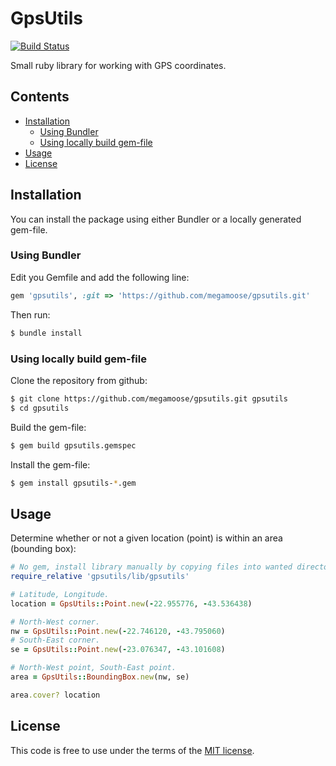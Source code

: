 # GpsUtils

[![Build Status](https://travis-ci.org/megamoose/gpsutils.svg?branch=master)](https://travis-ci.org/megamoose/gpsutils)

Small ruby library for working with GPS coordinates.

## Contents
- [Installation](#installation)
  - [Using Bundler](#using-bundler)
  - [Using locally build gem-file](#using-locally-build-gem-file)
- [Usage](#usage)
- [License](#license)

## Installation

You can install the package using either Bundler or a locally generated gem-file.

### Using Bundler

Edit you Gemfile and add the following line:
```ruby
gem 'gpsutils', :git => 'https://github.com/megamoose/gpsutils.git'
```

Then run:
```bash
$ bundle install
```

### Using locally build gem-file

Clone the repository from github:

```bash
$ git clone https://github.com/megamoose/gpsutils.git gpsutils
$ cd gpsutils
```

Build the gem-file:

```bash
$ gem build gpsutils.gemspec
```

Install the gem-file:

```bash
$ gem install gpsutils-*.gem
```

## Usage

Determine whether or not a given location (point) is within an area (bounding box):

```ruby
# No gem, install library manually by copying files into wanted directory.
require_relative 'gpsutils/lib/gpsutils'

# Latitude, Longitude.
location = GpsUtils::Point.new(-22.955776, -43.536438)

# North-West corner.
nw = GpsUtils::Point.new(-22.746120, -43.795060)
# South-East corner.
se = GpsUtils::Point.new(-23.076347, -43.101608)

# North-West point, South-East point.
area = GpsUtils::BoundingBox.new(nw, se)

area.cover? location
```

## License
This code is free to use under the terms of the [MIT license](LICENSE).
